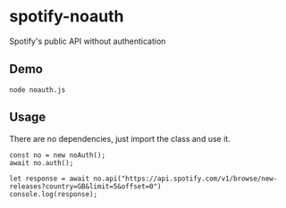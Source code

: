 # spotify-noauth
Spotify's public API without authentication

## Demo
```
node noauth.js
```

## Usage
There are no dependencies, just import the class and use it.
```
const no = new noAuth();
await no.auth();

let response = await no.api("https://api.spotify.com/v1/browse/new-releases?country=GB&limit=5&offset=0")
console.log(response);
```